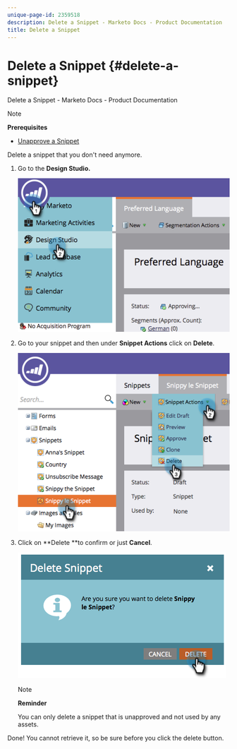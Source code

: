 ```yaml
---
unique-page-id: 2359518
description: Delete a Snippet - Marketo Docs - Product Documentation
title: Delete a Snippet
---
```


# Delete a Snippet {#delete-a-snippet}

Delete a Snippet - Marketo Docs - Product Documentation

>[!NOTE]
>
>**Prerequisites**
>
>* [Unapprove a Snippet](unapprove-a-snippet.md)
>

Delete a snippet that you don't need anymore.

1. Go to the **Design Studio.**

   ![](assets/image2014-9-16-10-3a43-3a47.png)

1. Go to your snippet and then under **Snippet Actions** click on **Delete**.

   ![](assets/image2014-9-16-10-3a43-3a57.png)

1. Click on **Delete **to confirm or just **Cancel**.

   ![](assets/image2014-9-16-10-3a44-3a8.png)

   >[!NOTE]
   >
   >**Reminder**
   >
   >
   >You can only delete a snippet that is unapproved and not used by any assets.

Done! You cannot retrieve it, so be sure before you click the delete button.
